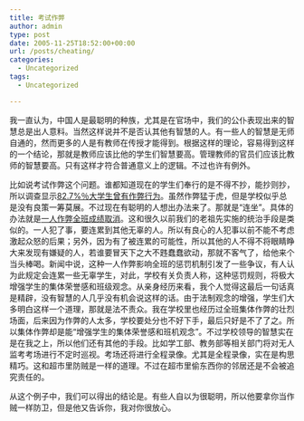 ```yaml
---
title: 考试作弊
author: admin
type: post
date: 2005-11-25T18:52:00+00:00
url: /posts/cheating/
categories:
  - Uncategorized
tags:
  - Uncategorized

---
```

我一直认为，中国人是最聪明的种族，尤其是在官场中，我们的公仆表现出来的智慧总是出人意料。当然这样说并不是否认其他有智慧的人。有一些人的智慧是无师自通的，然而更多的人是有教师在传授才能得到。根据这样的理论，容易得到这样的一个结论，那就是教师应该比他的学生们智慧要高。管理教师的官员们应该比教师的智慧要高。只有这样才符合普通意义上的逻辑。不过也许有例外。

比如说考试作弊这个问题。谁都知道现在的学生们奉行的是不得不抄，能抄则抄，所以调查显示[82.7%％大学生曾有作弊行为][1]。虽然作弊猛于虎，但是学校似乎总是没有良策一筹莫展。不过现在有聪明的人想出办法来了。那就是“连坐”。具体的办法就是[一人作弊全班成绩取消][2]。这和很久以前我们的老祖先实施的统治手段是类似的。一人犯了事，要连累到其他无辜的人。所以有良心的人犯事以前不能不考虑激起众怒的后果；另外，因为有了被连累的可能性，所以其他的人不得不将眼睛睁大来发现有嫌疑的人，若谁要冒天下之大不韪蠢蠢欲动，那就不客气了，给他来个当头棒喝。新闻中说，这种一人作弊影响全班的惩罚机制引发了一些争议，有人认为此规定会连累一些无辜学生，对此，学校有关负责人称，这种惩罚规则，将极大增强学生的集体荣誉感和班级观念。从亲身经历来看，我个人觉得这最后一句话真是精辟，没有智慧的人几乎没有机会说这样的话。由于法制观念的增强，学生们大多明白这样一个道理，那就是法不责众。我在学校里也经历过全班集体作弊的壮烈场面，后来因为作弊的人太多，学校要处分也不好下手，最后只好是不了了之。所以集体作弊却是能“增强学生的集体荣誉感和班机观念”。不过学校领导的智慧实在是在我之上，所以他们还有其他的手段。比如学工部、教务部等相关部门将对无人监考考场进行不定时巡视。考场还将进行全程录像。尤其是全程录像，实在是构思精巧。这和超市里防贼是一样的道理。不过在超市里偷东西你的邻居还是不会被追究责任的。

从这个例子中，我们可以得出的结论是。有些人自以为很聪明，所以他要拿你当作贼一样防卫，但是他又告诉你，我对你很放心。

 [1]: http://news.xinhuanet.com/edu/2005-08/31/content_3424780.htm
 [2]: http://news3.xinhuanet.com/edu/2005-11/22/content_3816814.htm